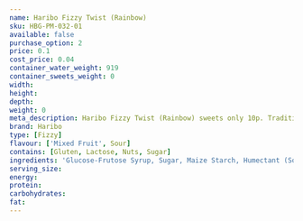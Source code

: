 ```yaml
---
name: Haribo Fizzy Twist (Rainbow)
sku: HBG-PM-032-01
available: false
purchase_option: 2
price: 0.1
cost_price: 0.04
container_water_weight: 919
container_sweets_weight: 0
width: 
height: 
depth: 
weight: 0
meta_description: Haribo Fizzy Twist (Rainbow) sweets only 10p. Traditional sweets and more at Humbugs Confectionery Store. Specialists in satisfying your sweet tooth!
brand: Haribo
type: [Fizzy]
flavour: ['Mixed Fruit', Sour]
contains: [Gluten, Lactose, Nuts, Sugar]
ingredients: 'Glucose-Frutose Syrup, Sugar, Maize Starch, Humectant (Sorbitol) Wheat Flour, Emulsifier (Soya Lecithin: E471) Citric Acid, Malic Acid, Acidity Regulator (Calcium Citrate, Sodium Malate) Glazing Agents (Carnauba Wax). Colours: Curcumin, Titanium Dioxide, Copper Chlorophyll. Flavours: Elderberry Concentrate, Aronia, Blackcurrant Concentrate, Grape Concentrate'
serving_size: 
energy: 
protein: 
carbohydrates: 
fat: 
---
```

